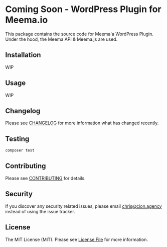 # Coming Soon - WordPress Plugin for Meema.io

This package contains the source code for Meema'a WordPress Plugin. Under the hood, the Meema API & Meema.js are used.

## Installation

WIP

## Usage

WIP

## Changelog

Please see [CHANGELOG](CHANGELOG.md) for more information what has changed recently.

## Testing

``` bash
composer test
```

## Contributing

Please see [CONTRIBUTING](CONTRIBUTING.md) for details.

## Security

If you discover any security related issues, please email chris@cion.agency instead of using the issue tracker.

## License

The MIT License (MIT). Please see [License File](LICENSE.md) for more information.
